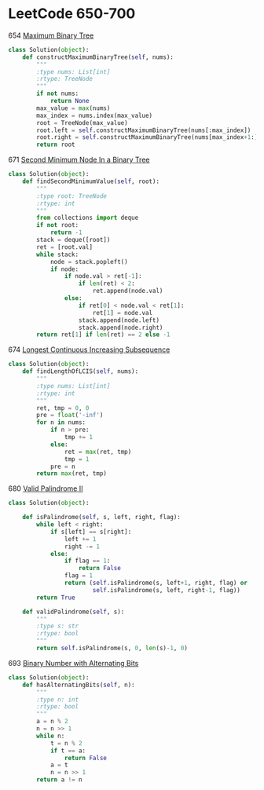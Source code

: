 # LeetCode 650-700

654 [Maximum Binary Tree](https://leetcode.com/problems/maximum-binary-tree/description/)
```Python
class Solution(object):
    def constructMaximumBinaryTree(self, nums):
        """
        :type nums: List[int]
        :rtype: TreeNode
        """
        if not nums:
            return None
        max_value = max(nums)
        max_index = nums.index(max_value)
        root = TreeNode(max_value)
        root.left = self.constructMaximumBinaryTree(nums[:max_index])
        root.right = self.constructMaximumBinaryTree(nums[max_index+1:])
        return root
```

671 [Second Minimum Node In a Binary Tree](https://leetcode.com/problems/second-minimum-node-in-a-binary-tree/description/)
```Python
class Solution(object):
    def findSecondMinimumValue(self, root):
        """
        :type root: TreeNode
        :rtype: int
        """
        from collections import deque
        if not root:
            return -1
        stack = deque([root])
        ret = [root.val]
        while stack:
            node = stack.popleft()
            if node:
                if node.val > ret[-1]:
                    if len(ret) < 2:
                        ret.append(node.val)
                else:
                    if ret[0] < node.val < ret[1]:
                        ret[1] = node.val
                    stack.append(node.left)
                    stack.append(node.right)
        return ret[1] if len(ret) == 2 else -1
```

674 [Longest Continuous Increasing Subsequence](https://leetcode.com/problems/longest-continuous-increasing-subsequence/description/)
```python
class Solution(object):
    def findLengthOfLCIS(self, nums):
        """
        :type nums: List[int]
        :rtype: int
        """
        ret, tmp = 0, 0
        pre = float('-inf')
        for n in nums:
            if n > pre:
                tmp += 1
            else:
                ret = max(ret, tmp)
                tmp = 1
            pre = n
        return max(ret, tmp)
```

680 [Valid Palindrome II](https://leetcode.com/problems/valid-palindrome-ii/description/)
```Python
class Solution(object):

    def isPalindrome(self, s, left, right, flag):
        while left < right:
            if s[left] == s[right]:
                left += 1
                right -= 1
            else:
                if flag == 1:
                    return False
                flag = 1
                return (self.isPalindrome(s, left+1, right, flag) or
                        self.isPalindrome(s, left, right-1, flag))
        return True

    def validPalindrome(self, s):
        """
        :type s: str
        :rtype: bool
        """
        return self.isPalindrome(s, 0, len(s)-1, 0)
```

693 [Binary Number with Alternating Bits](https://leetcode.com/problems/binary-number-with-alternating-bits/description/)
```python
class Solution(object):
    def hasAlternatingBits(self, n):
        """
        :type n: int
        :rtype: bool
        """
        a = n % 2
        n = n >> 1
        while n:
            t = n % 2
            if t == a:
                return False
            a = t
            n = n >> 1
        return a != n
```


